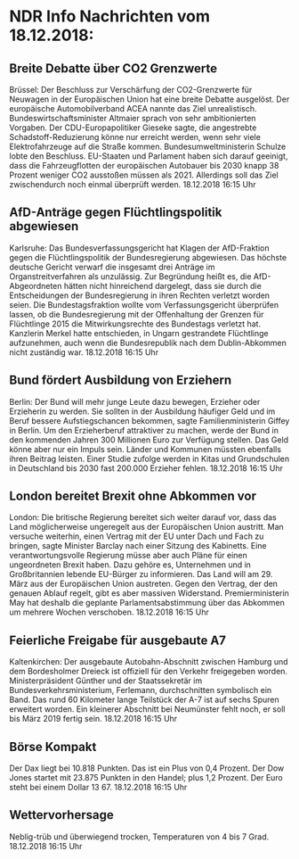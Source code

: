 # NDR Info Nachrichten vom 18.12.2018:


## Breite Debatte über CO2 Grenzwerte
Brüssel:	Der Beschluss zur Verschärfung der CO2-Grenzwerte für Neuwagen in der Europäischen Union hat eine breite Debatte ausgelöst. Der europäische Automobilverband ACEA nannte das Ziel unrealistisch. Bundeswirtschaftsminister Altmaier sprach von sehr ambitionierten Vorgaben. Der CDU-Europapolitiker Gieseke sagte, die angestrebte Schadstoff-Reduzierung könne nur erreicht werden, wenn sehr viele Elektrofahrzeuge auf die Straße kommen. Bundesumweltministerin Schulze lobte den Beschluss. EU-Staaten und Parlament haben sich darauf geeinigt, dass die Fahrzeugflotten der europäischen Autobauer bis 2030 knapp 38 Prozent weniger CO2 ausstoßen müssen als 2021. Allerdings soll das Ziel zwischendurch noch einmal überprüft werden. 18.12.2018 16:15 Uhr 

## AfD-Anträge gegen Flüchtlingspolitik abgewiesen
Karlsruhe: Das Bundesverfassungsgericht hat Klagen der AfD-Fraktion gegen die Flüchtlingspolitik der Bundesregierung abgewiesen. Das höchste deutsche Gericht verwarf die insgesamt drei Anträge im Organstreitverfahren als unzulässig. Zur Begründung heißt es, die AfD-Abgeordneten hätten nicht hinreichend dargelegt, dass sie durch die Entscheidungen der Bundesregierung in ihren Rechten verletzt worden seien. Die Bundestagsfraktion wollte vom Verfassungsgericht überprüfen lassen, ob die Bundesregierung mit der Offenhaltung der Grenzen für Flüchtlinge 2015 die Mitwirkungsrechte des Bundestags verletzt hat. Kanzlerin Merkel hatte entschieden, in Ungarn gestrandete Flüchtlinge aufzunehmen, auch wenn die Bundesrepublik nach dem Dublin-Abkommen nicht zuständig war. 18.12.2018 16:15 Uhr 

## Bund fördert Ausbildung von Erziehern
Berlin: Der Bund will mehr junge Leute dazu bewegen, Erzieher oder Erzieherin zu werden. Sie sollten in der Ausbildung häufiger Geld und im Beruf bessere Aufstiegschancen bekommen, sagte Familienministerin Giffey in Berlin. Um den Erzieherberuf attraktiver zu machen, werde der Bund in den kommenden Jahren 300 Millionen Euro zur Verfügung stellen. Das Geld könne aber nur ein Impuls sein. Länder und Kommunen müssten ebenfalls ihren Beitrag leisten. Einer Studie zufolge werden in Kitas und Grundschulen in Deutschland bis 2030 fast 200.000 Erzieher fehlen. 18.12.2018 16:15 Uhr 

## London bereitet Brexit ohne Abkommen vor
London: Die britische Regierung bereitet sich weiter darauf vor, dass das Land möglicherweise ungeregelt aus der Europäischen Union austritt. Man versuche weiterhin, einen Vertrag mit der EU unter Dach und Fach zu bringen, sagte Minister Barclay nach einer Sitzung des Kabinetts. Eine verantwortungsvolle Regierung müsse aber auch Pläne für einen ungeordneten Brexit haben. Dazu gehöre es, Unternehmen und in Großbritannien lebende EU-Bürger zu informieren. Das Land will am 29. März aus der Europäischen Union austreten. Gegen den Vertrag, der den genauen Ablauf regelt, gibt es aber massiven Widerstand. Premierministerin May hat deshalb die geplante Parlamentsabstimmung über das Abkommen um mehrere Wochen verschoben. 18.12.2018 16:15 Uhr 

## Feierliche Freigabe für ausgebaute A7
Kaltenkirchen: Der ausgebaute Autobahn-Abschnitt zwischen Hamburg und dem Bordesholmer Dreieck ist offiziell für den Verkehr freigegeben worden. Ministerpräsident Günther und der Staatssekretär im Bundesverkehrsministerium, Ferlemann, durchschnitten symbolisch ein Band. Das rund 60 Kilometer lange Teilstück der A-7 ist auf sechs Spuren erweitert worden. Ein kleinerer Abschnitt bei Neumünster fehlt noch, er soll bis März 2019 fertig sein. 18.12.2018 16:15 Uhr 

## Börse Kompakt
Der Dax liegt bei 10.818 Punkten. Das ist ein Plus von 0,4 Prozent. Der Dow Jones startet mit 23.875 Punkten in den Handel; plus 1,2 Prozent. Der Euro steht bei einem Dollar 13 67. 18.12.2018 16:15 Uhr 

## Wettervorhersage
Neblig-trüb und überwiegend trocken, Temperaturen von 4 bis 7 Grad. 18.12.2018 16:15 Uhr 
